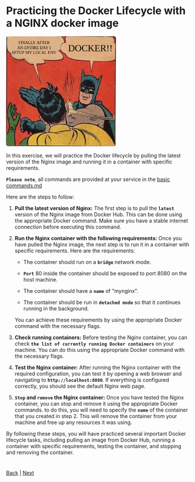 # Practicing the Docker Lifecycle with a NGINX docker image
<img src="./images/batman.jpg" width="300px" height="300px"  style="border-radius:5px;"></img>

In this exercise, we will practice the Docker lifecycle by pulling the latest version of the Nginx image and running it in a container with specific requirements. 

**`Please note`**, all commands are provided at your service in the [basic commands.md](../3.%20Commands/1.%20basic%20commands.md)

Here are the steps to follow:

1. **Pull the latest version of Nginx:** The first step is to pull the **`latest`** version of the Nginx image from Docker Hub. This can be done using the appropriate Docker command. Make sure you have a stable internet connection before executing this command.

2. **Run the Nginx container with the following requirements:** Once you have pulled the Nginx image, the next step is to run it in a container with specific requirements. Here are the requirements:

   - The container should run on a **`bridge`** network mode.
   
   - **`Port`** 80 inside the container should be exposed to port 8080 on the host machine.

   - The container should have a **`name`** of "mynginx".

   - The container should be run in **`detached mode`** so that it continues running in the background.

   You can achieve these requirements by using the appropriate Docker command with the necessary flags.

3. **Check running containers:** Before testing the Nginx container, you can check **`the list of currently running Docker containers`** on your machine. You can do this using the appropriate Docker command with the necessary flags.

4. **Test the Nginx container:** After running the Nginx container with the required configuration, you can test it by opening a web browser and navigating to **`http://localhost:8080`**. If everything is configured correctly, you should see the default Nginx web page.

5. **`Stop` and `remove` the Nginx container:** Once you have tested the Nginx container, you can stop and remove it using the appropriate Docker commands. to do this, you will need to specify the **`name`** of the container that you created in step 2. This will remove the container from your machine and free up any resources it was using.

By following these steps, you will have practiced several important Docker lifecycle tasks, including pulling an image from Docker Hub, running a container with specific requirements, testing the container, and stopping and removing the container.

#
[Back](../1.%20Introduction/5.%20volumes.md) | [Next](./2.%20docker-build.md)